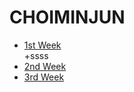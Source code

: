 # CHOIMINJUN
- [1st  Week](https://velours1.github.io/CHOIMINJUN/first.html "1주차 과제")<br>
  +ssss<br>
- [2nd  Week](https://velours1.github.io/CHOIMINJUN/second.html "2주차 과제")<br>
- [3rd  Week](https://velours1.github.io/CHOIMINJUN/third.html "3주차 과제")<br>
